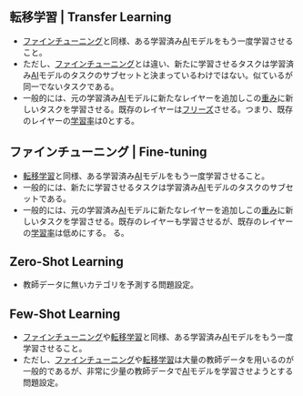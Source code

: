 <!-- 記事タイトル:用語解説集-機械学習-深層学習-学習関連 -->

<!-- 記事URL:https://github.com/takata150802/tech_glossary/blob/main/output/ml-dl-training.md# -->

## 転移学習 | Transfer Learning<a id="6Lui56e75a2m57+SIHwgVHJhbnNmZXIgTGVhcm5pbmc="></a>

- <a href="https://github.com/takata150802/tech_glossary/blob/main/output/ml-dl-training.md#44OV44Kh44Kk44Oz44OB44Ol44O844OL44Oz44KwIHwgRmluZS10dW5pbmc=">ファインチューニング</a>と同様、ある学習済み<a href="https://github.com/takata150802/tech_glossary/blob/main/output/ai/ai-general.md#5Lq65bel55+l6IO9IHwgQXJ0aWZpY2lhbCBJbnRlbGxpZ2VuY2UgfCBBSQ==">AI</a>モデルをもう一度学習させること。
- ただし、<a href="https://github.com/takata150802/tech_glossary/blob/main/output/ml-dl-training.md#44OV44Kh44Kk44Oz44OB44Ol44O844OL44Oz44KwIHwgRmluZS10dW5pbmc=">ファインチューニング</a>とは違い、新たに学習させるタスクは学習済み<a href="https://github.com/takata150802/tech_glossary/blob/main/output/ai/ai-general.md#5Lq65bel55+l6IO9IHwgQXJ0aWZpY2lhbCBJbnRlbGxpZ2VuY2UgfCBBSQ==">AI</a>モデルのタスクのサブセットと決まっているわけではない。似ているが同一でないタスクである。
- 一般的には、元の学習済み<a href="https://github.com/takata150802/tech_glossary/blob/main/output/ai/ai-general.md#5Lq65bel55+l6IO9IHwgQXJ0aWZpY2lhbCBJbnRlbGxpZ2VuY2UgfCBBSQ==">AI</a>モデルに新たなレイヤーを追加しこの<a href="https://github.com/takata150802/tech_glossary/blob/main/output/ai/deep-learning.md#6YeN44G/IHwg6YeN44G/44OR44Op44Oh44O844K/IHwgV2VpZ2h0IHwgV2VpZ2h0IFBhcmFtZXRlcg==">重み</a>に新しいタスクを学習させる。既存のレイヤーは<a href="https://github.com/takata150802/tech_glossary/blob/main/output/ai/deep-learning.md#44OV44Oq44O844K6IHwgRnJlZXpl">フリーズ</a>させる。つまり、既存のレイヤーの<a href="https://github.com/takata150802/tech_glossary/blob/main/output/dl-train_eval.md#5a2m57+S546HIHwgTGVhcm5pbmcgUmF0ZQ==">学習率</a>は0とする。

## ファインチューニング | Fine-tuning<a id="44OV44Kh44Kk44Oz44OB44Ol44O844OL44Oz44KwIHwgRmluZS10dW5pbmc="></a>

- <a href="https://github.com/takata150802/tech_glossary/blob/main/output/ml-dl-training.md#6Lui56e75a2m57+SIHwgVHJhbnNmZXIgTGVhcm5pbmc=">転移学習</a>と同様、ある学習済み<a href="https://github.com/takata150802/tech_glossary/blob/main/output/ai/ai-general.md#5Lq65bel55+l6IO9IHwgQXJ0aWZpY2lhbCBJbnRlbGxpZ2VuY2UgfCBBSQ==">AI</a>モデルをもう一度学習させること。
- 一般的には、新たに学習させるタスクは学習済み<a href="https://github.com/takata150802/tech_glossary/blob/main/output/ai/ai-general.md#5Lq65bel55+l6IO9IHwgQXJ0aWZpY2lhbCBJbnRlbGxpZ2VuY2UgfCBBSQ==">AI</a>モデルのタスクのサブセットである。
- 一般的には、元の学習済み<a href="https://github.com/takata150802/tech_glossary/blob/main/output/ai/ai-general.md#5Lq65bel55+l6IO9IHwgQXJ0aWZpY2lhbCBJbnRlbGxpZ2VuY2UgfCBBSQ==">AI</a>モデルに新たなレイヤーを追加しこの<a href="https://github.com/takata150802/tech_glossary/blob/main/output/ai/deep-learning.md#6YeN44G/IHwg6YeN44G/44OR44Op44Oh44O844K/IHwgV2VpZ2h0IHwgV2VpZ2h0IFBhcmFtZXRlcg==">重み</a>に新しいタスクを学習させる。既存のレイヤーも学習させるが、既存のレイヤーの<a href="https://github.com/takata150802/tech_glossary/blob/main/output/dl-train_eval.md#5a2m57+S546HIHwgTGVhcm5pbmcgUmF0ZQ==">学習率</a>は低めにする。
  る。

## Zero-Shot Learning<a id="WmVyby1TaG90IExlYXJuaW5n"></a>

- 教師データに無いカテゴリを予測する問題設定。

## Few-Shot Learning<a id="RmV3LVNob3QgTGVhcm5pbmc="></a>

- <a href="https://github.com/takata150802/tech_glossary/blob/main/output/ml-dl-training.md#44OV44Kh44Kk44Oz44OB44Ol44O844OL44Oz44KwIHwgRmluZS10dW5pbmc=">ファインチューニング</a>や<a href="https://github.com/takata150802/tech_glossary/blob/main/output/ml-dl-training.md#6Lui56e75a2m57+SIHwgVHJhbnNmZXIgTGVhcm5pbmc=">転移学習</a>と同様、ある学習済み<a href="https://github.com/takata150802/tech_glossary/blob/main/output/ai/ai-general.md#5Lq65bel55+l6IO9IHwgQXJ0aWZpY2lhbCBJbnRlbGxpZ2VuY2UgfCBBSQ==">AI</a>モデルをもう一度学習させること。
- ただし、<a href="https://github.com/takata150802/tech_glossary/blob/main/output/ml-dl-training.md#44OV44Kh44Kk44Oz44OB44Ol44O844OL44Oz44KwIHwgRmluZS10dW5pbmc=">ファインチューニング</a>や<a href="https://github.com/takata150802/tech_glossary/blob/main/output/ml-dl-training.md#6Lui56e75a2m57+SIHwgVHJhbnNmZXIgTGVhcm5pbmc=">転移学習</a>は大量の教師データを用いるのが一般的であるが、非常に少量の教師データで<a href="https://github.com/takata150802/tech_glossary/blob/main/output/ai/ai-general.md#5Lq65bel55+l6IO9IHwgQXJ0aWZpY2lhbCBJbnRlbGxpZ2VuY2UgfCBBSQ==">AI</a>モデルを学習させようとする問題設定。
